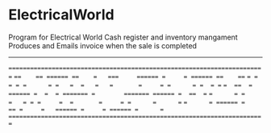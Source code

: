 # ElectricalWorld
Program for Electrical World 
Cash register and inventory mangament
Produces and Emails invoice when the sale is completed

---

`=======================================================================`
`==    == ====== ==    =   ===     ====== =     = ====== ==    ==`
`= =  = = =      = =   =  =   =   =       =     = =      = =  = =`
`=  ==  = ====== =  =  = ======= =        ======= ====== =  ==  =`
`=      = =      =   = = =     =  =       =     = =      =      =`
`=      = ====== =    == =     =   ====== =     = ====== =      =`
`=======================================================================`

